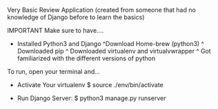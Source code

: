 Very Basic Review Application
(created from someone that had no knowledge of Django before to learn the basics)

IMPORTANT 
Make sure to have....
 - Installed Python3 and Django
	^Download Home-brew (python3)
	^ Downloaded pip 
  ^ Downloaded virtualenv and virtualvwrapper
  ^ Got familiarized with the different versions of python
  
 To run, open your terminal and...
 
 - Activate Your virtualenv
 $ source ./env/bin/activate
 
 - Run Django Server: 
 $ python3 manage.py runserver
 
